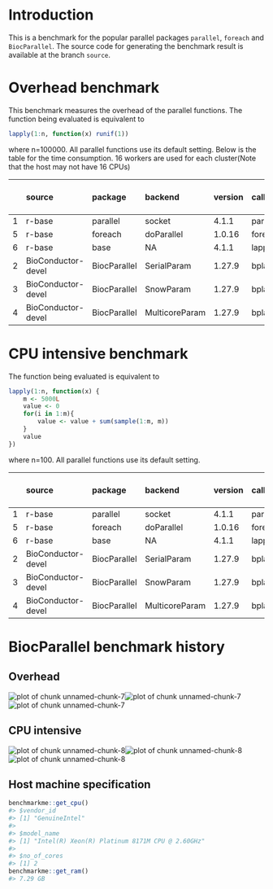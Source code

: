 
# Introduction
This is a benchmark for the popular parallel packages `parallel`, `foreach` and `BiocParallel`. The source code for generating the benchmark result is available at the branch `source`.


# Overhead benchmark
This benchmark measures the overhead of the parallel functions. The function being evaluated is equivalent to

```r
lapply(1:n, function(x) runif(1))
```
where n=100000. All parallel functions use its default setting. Below is the table for the time consumption. 16 workers are used for each cluster(Note that the host may not have 16 CPUs)

|   |source             |package      |backend        |version |call      | time(sec)| performance relative to baseline(%)|
|:--|:------------------|:------------|:--------------|:-------|:---------|---------:|-----------------------------------:|
|1  |r-base             |parallel     |socket         |4.1.1   |parLapply |     0.394|                              100.00|
|5  |r-base             |foreach      |doParallel     |1.0.16  |foreach   |    41.423|                                0.95|
|6  |r-base             |base         |NA             |4.1.1   |lapply    |     0.384|                              102.60|
|2  |BioConductor-devel |BiocParallel |SerialParam    |1.27.9  |bplapply  |     6.818|                                5.78|
|3  |BioConductor-devel |BiocParallel |SnowParam      |1.27.9  |bplapply  |     6.191|                                6.36|
|4  |BioConductor-devel |BiocParallel |MulticoreParam |1.27.9  |bplapply  |    87.449|                                0.45|


# CPU intensive benchmark
The function being evaluated is equivalent to

```r
lapply(1:n, function(x) {
    m <- 5000L
    value <- 0
    for(i in 1:m){
        value <- value + sum(sample(1:m, m))
    }
    value
})
```
where n=100. All parallel functions use its default setting.


|   |source             |package      |backend        |version |call      | time(sec)| performance relative to baseline(%)|
|:--|:------------------|:------------|:--------------|:-------|:---------|---------:|-----------------------------------:|
|1  |r-base             |parallel     |socket         |4.1.1   |parLapply |    87.933|                              100.00|
|5  |r-base             |foreach      |doParallel     |1.0.16  |foreach   |    87.289|                              100.74|
|6  |r-base             |base         |NA             |4.1.1   |lapply    |   166.791|                               52.72|
|2  |BioConductor-devel |BiocParallel |SerialParam    |1.27.9  |bplapply  |   223.757|                               39.30|
|3  |BioConductor-devel |BiocParallel |SnowParam      |1.27.9  |bplapply  |   117.019|                               75.14|
|4  |BioConductor-devel |BiocParallel |MulticoreParam |1.27.9  |bplapply  |   115.151|                               76.36|

# BiocParallel benchmark history
## Overhead



![plot of chunk unnamed-chunk-7](figure/unnamed-chunk-7-1.png)![plot of chunk unnamed-chunk-7](figure/unnamed-chunk-7-2.png)![plot of chunk unnamed-chunk-7](figure/unnamed-chunk-7-3.png)

## CPU intensive
![plot of chunk unnamed-chunk-8](figure/unnamed-chunk-8-1.png)![plot of chunk unnamed-chunk-8](figure/unnamed-chunk-8-2.png)![plot of chunk unnamed-chunk-8](figure/unnamed-chunk-8-3.png)

## Host machine specification

```r
benchmarkme::get_cpu()
#> $vendor_id
#> [1] "GenuineIntel"
#> 
#> $model_name
#> [1] "Intel(R) Xeon(R) Platinum 8171M CPU @ 2.60GHz"
#> 
#> $no_of_cores
#> [1] 2
benchmarkme::get_ram()
#> 7.29 GB
```

